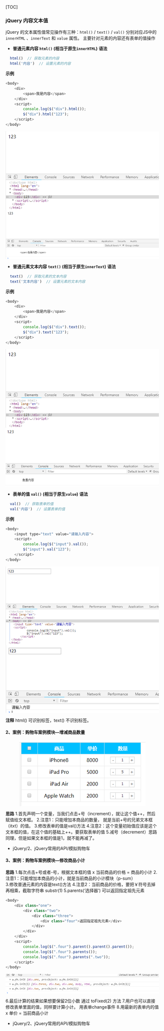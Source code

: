 [TOC]

### jQuery 内容文本值
jQuery 的文本属性值常见操作有三种：`html()` / `text()` / `val()`
分别对应JS中的 `innerHTML` 、`innerText` 和 `value` 属性。
主要针对元素的内容还有表单的值操作

* **普通元素内容 `html()` (相当于原生`innerHTML`)**
**语法**
~~~js
  html()  // 获取元素的内容
  html('内容')  // 设置元素的内容
~~~

**示例**
```js
<body>
    <div>
        <span>我是内容</span>
    </div>
    <script>
        console.log($("div").html());
        $("div").html("123");
    </script>
</body>
```

<img src="images/1.png" style=" display:block; margin:0 auto; ">

<img src="images/2.png" style=" display:block; margin:0 auto; ">

* **普通元素文本内容 `text()` (相当于原生`innerText`)**
**语法**
~~~js
  text()  // 获取元素的文本内容
  text('文本内容')  // 设置元素的文本内容
~~~

**示例**
~~~js
<body>
    <div>
        <span>我是内容</span>
    </div>
    <script>
        console.log($("div").text());
        $("div").text("123");
    </script>
</body>
~~~

<img src="images/1.png" style=" display:block; margin:0 auto; ">

<img src="images/3.png" style=" display:block; margin:0 auto; ">

* **表单的值 `val()` (相当于原生`value`)**
**语法**
~~~js
  val()  // 获取表单的值
  val('内容')  // 设置表单的值
~~~

**示例**
~~~js
<body>
    <input type="text" value="请输入内容">
    <script>
        console.log($("input").val());
        $("input").val("123");
    </script>
</body>
~~~

<img src="images/4.png" style=" display:block; margin:0 auto; ">

<img src="images/5.png" style=" display:block; margin:0 auto; ">

**注释**
html() 可识别标签，text() 不识别标签。
#### 2、案例：购物车案例模块—增减商品数量

<img src="images/6.png" style=" display:block; margin:0 auto; ">

**思路**
1.首先声明一个变量，当我们点击+号（increment），就让这个值++，然后赋值给文本框。
2.注意1：只能增加本商品的数量， 就是当前+号的兄弟文本框（itxt）的值。 
3.修改表单的值是val()方法
4.注意2：这个变量初始值应该是这个文本框的值，在这个值的基础上++。要获取表单的值
5.减号（decrement）思路同理，但是如果文本框的值是1，就不能再减了。

- jQuery/2、jQuery常用的API/模拟购物车

#### 3、案例：购物车案例模块—修改商品小计

**思路**
1.每次点击+号或者-号，根据文本框的值 x 当前商品的价格 = 商品的小计
2.注意1：只能增加本商品的小计，就是当前商品的小计模块（p-sum）  
3.修改普通元素的内容是text()方法
4.注意2：当前商品的价格，要把￥符号去掉再相乘，截取字符串 substr(1)
5.parents(‘选择器’) 可以返回指定祖先元素
~~~js
<body>
    <div class="one">
        <div class="two">
            <div class="three">
                <div class="four">返回指定祖先元素</div>
            </div>
        </div>
    </div>
    <script>
        console.log($(".four").parent().parent().parent());
        console.log($(".four").parents());
        console.log($(".four").parents(".two"));
    </script>
</body>
~~~
<img src="images/7.png" style=" display:block; margin:0 auto; ">

6.最后计算的结果如果想要保留2位小数 通过 toFixed(2)  方法
7.用户也可以直接修改表单里面的值，同样要计算小计。 用表单change事件
8.用最新的表单内的值 x 单价 = 当前商品小计

- jQuery/2、jQuery常用的API/模拟购物车